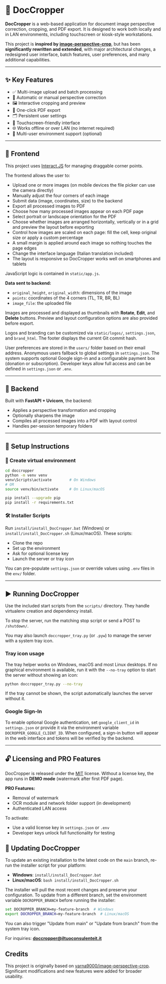 # 📄 DocCropper

**DocCropper** is a web-based application for document image perspective correction, cropping, and PDF export. It is designed to work both locally and in LAN environments, including touchscreen or kiosk-style workstations.

This project is **inspired by [image-perspective-crop](https://github.com/varna9000/image-perspective-crop)**, but has been **significantly rewritten and extended**, with major architectural changes, a redesigned user interface, batch features, user preferences, and many additional capabilities.

---

## ✨ Key Features

- ✅ Multi-image upload and batch processing
- 🔄 Automatic or manual perspective correction
- 🖼️ Interactive cropping and preview
- 📄 One-click PDF export
- 🗂️ Persistent user settings
- 🧭 Touchscreen-friendly interface
- 🌐 Works offline or over LAN (no internet required)
- 👤 Multi-user environment support (optional)

---

## 🔧 Frontend

This project uses [Interact.JS](https://github.com/taye/interact.js) for managing draggable corner points.

The frontend allows the user to:
- Upload one or more images (on mobile devices the file picker can use the camera directly)
- Manually adjust the four corners of each image
- Submit data (image, coordinates, size) to the backend
- Export all processed images to PDF
- Choose how many processed images appear on each PDF page
- Select portrait or landscape orientation for the PDF
- Choose whether images are arranged horizontally, vertically or in a grid and preview the layout before exporting
- Control how images are scaled on each page: fill the cell, keep original size or apply a custom percentage
- A small margin is applied around each image so nothing touches the page edges
- Change the interface language (Italian translation included)
- The layout is responsive so DocCropper works well on smartphones and tablets

JavaScript logic is contained in `static/app.js`.

**Data sent to backend:**
- `original_height`, `original_width`: dimensions of the image
- `points`: coordinates of the 4 corners (TL, TR, BR, BL)
- `image_file`: the uploaded file

Images are processed and displayed as thumbnails with **Rotate**, **Edit**, and **Delete** buttons. Preview and layout configuration options are also provided before export.

Logos and branding can be customized via `static/logos/`, `settings.json`, and `brand_html`. The footer displays the current Git commit hash.

User preferences are stored in the `users/` folder based on their email address. Anonymous users fallback to global settings in `settings.json`. The system supports optional Google sign-in and a configurable payment box (donation or subscription). Developer keys allow full access and can be defined in `settings.json` or `.env`.

---

## 🐍 Backend

Built with **FastAPI + Uvicorn**, the backend:
- Applies a perspective transformation and cropping
- Optionally sharpens the image
- Compiles all processed images into a PDF with layout control
- Handles per-session temporary folders

---

## 🚀 Setup Instructions

### 🧱 Create virtual environment

```bash
cd doccropper
python -m venv venv
venv\Scripts\activate        # On Windows
# OR
source venv/bin/activate     # On Linux/macOS

pip install --upgrade pip
pip install -r requirements.txt
```

### 🛠 Installer Scripts

Run `install/install_DocCropper.bat` (Windows) or `install/install_DocCropper.sh` (Linux/macOS). These scripts:
- Clone the repo
- Set up the environment
- Ask for optional license key
- Launch the server or tray icon

You can pre-populate `settings.json` or override values using `.env` files in the `env/` folder.

---

## ▶️ Running DocCropper

Use the included start scripts from the `scripts/` directory. They handle virtualenv creation and dependency install.

To stop the server, run the matching stop script or send a POST to `/shutdown/`.

You may also launch `doccropper_tray.py` (or `.pyw`) to manage the server with a system tray icon.

### Tray icon usage

The tray helper works on Windows, macOS and most Linux desktops. If no graphical
environment is available, run it with the `--no-tray` option to start the server
without showing an icon:

```bash
python doccropper_tray.py --no-tray
```
If the tray cannot be shown, the script automatically launches the server
without it.

### Google Sign-In

To enable optional Google authentication, set `google_client_id` in
`settings.json` or provide it via the environment variable
`DOCROPPER_GOOGLE_CLIENT_ID`. When configured, a sign-in button will appear in
the web interface and tokens will be verified by the backend.

---

## 🔓 Licensing and PRO Features

DocCropper is released under the [MIT](LICENSE.txt) license. Without a license key, the app runs in **DEMO mode** (watermark after first PDF page).

**PRO Features:**
- Removal of watermark
- OCR module and network folder support (in development)
- Authenticated LAN access

To activate:
- Use a valid license key in `settings.json` or `.env`
- Developer keys unlock full functionality for testing


## 🔄 Updating DocCropper

To update an existing installation to the latest code on the `main` branch,
re-run the installer script for your platform:

- **Windows**: `install/install_DocCropper.bat`
- **Linux/macOS**: `bash install/install_DocCropper.sh`

The installer will pull the most recent changes and preserve your
configuration. To update from a different branch, set the environment variable
`DOCROPPER_BRANCH` before running the installer:

```bash
set DOCROPPER_BRANCH=my-feature-branch  # Windows
export DOCROPPER_BRANCH=my-feature-branch  # Linux/macOS
```

You can also trigger "Update from main" or "Update from branch" from the system
tray icon.

For inquiries: **doccropper@iltuoconsulenteit.it**


## Credits

This project is originally based on [varna9000/image-perspective-crop](https://github.com/varna9000/image-perspective-crop). Significant modifications and new features were added for broader usability.

